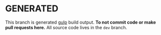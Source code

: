# GENERATED

This branch is generated [gulp](http://gulpjs.com/) build output.  **To not commit code or make pull requests here.**  All source code lives in the `dev` branch.